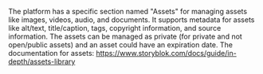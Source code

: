 The platform has a specific section named "Assets" for managing assets like images, videos, audio, and documents.
It supports metadata for assets like alt/text, title/caption, tags, copyright information, and source information.
The assets can be managed as private (for private and not open/public assets) and an asset could have an expiration date.
The documentation for assets: https://www.storyblok.com/docs/guide/in-depth/assets-library